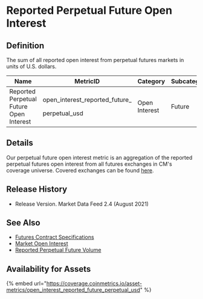 # Reported Perpetual Future Open Interest

## Definition

The sum of all reported open interest from perpetual futures markets in units of U.S. dollars.[\
](https://docs.coinmetrics.io/asset-metrics/volume/volume\_reported\_future\_coin\_margined\_usd\_1d)

| Name                                    | MetricID                                                  | Category      | Subcategory | Type | Unit | Frequency |
| --------------------------------------- | --------------------------------------------------------- | ------------- | ----------- | ---- | ---- | --------- |
| Reported Perpetual Future Open Interest | <p>open_interest_reported_future_</p><p>perpetual_usd</p> | Open Interest | Future      | Sum  | USD  | 1h, 1d    |

## Details

Our perpetual future open interest metric is an aggregation of the reported perpetual futures open interest from all futures exchanges in CM's coverage universe.  Covered exchanges can be found [here](../../market-data/all-exchanges.md).

## Release History

* Release Version. Market Data Feed 2.4 (August 2021)&#x20;

## See Also

* [Futures Contract Specifications](../../market-data-timeseries/derivatives-contract-specifications.md)
* [Market Open Interest](../../market-data-timeseries/market-open-interest.md)
* [Reported Perpetual Future Volume](../volume/volume\_reported\_future\_perpetual\_usd\_1d.md)

## Availability for Assets

{% embed url="https://coverage.coinmetrics.io/asset-metrics/open_interest_reported_future_perpetual_usd" %}
